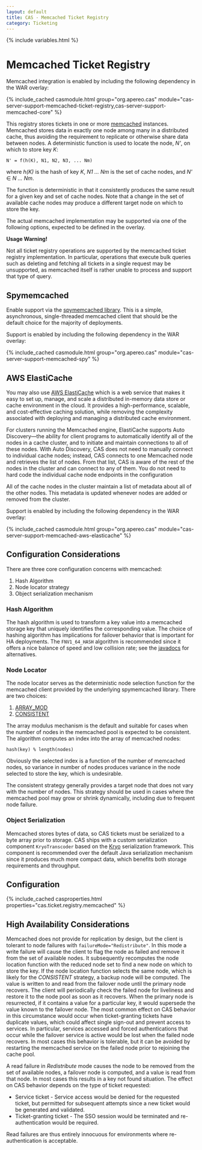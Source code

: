 ```yaml
---
layout: default
title: CAS - Memcached Ticket Registry
category: Ticketing
---
```


{% include variables.html %}

# Memcached Ticket Registry

Memcached integration is enabled by including the following dependency in the WAR overlay:

{% include_cached casmodule.html group="org.apereo.cas" 
module="cas-server-support-memcached-ticket-registry,cas-server-support-memcached-core" %}

This registry stores tickets in one or more [memcached](http://memcached.org/) instances. 
Memcached stores data in exactly one node among many in a distributed cache, thus avoiding the requirement to replicate
or otherwise share data between nodes. A deterministic function is used to locate the node, _N'_, on which to store
key _K_:

    N' = f(h(K), N1, N2, N3, ... Nm)

where _h(K)_ is the hash of key _K_, _N1 ... Nm_ is the set of cache nodes, and _N'_ ∈ _N ... Nm_.

The function is deterministic in that it consistently produces the same result for a given key and set of cache nodes.
Note that a change in the set of available cache nodes may produce a different target node on which to store the key.

The actual memcached implementation may be supported via one of the following options, expected to be defined in the overlay.

<div class="alert alert-warning"><strong>Usage Warning!</strong><p>Not all ticket 
registry operations are supported by the memcached ticket registry implementation. In particular, operations
that execute bulk queries such as deleting and fetching all tickets in a single request may be unsupported,
as memcached itself is rather unable to process and support that type of query.</p></div>

##  Spymemcached

Enable support via the [spymemcached library](). This is a simple, asynchronous, 
single-threaded memcached client that should be the default choice for the majority of deployments.

Support is enabled by including the following dependency in the WAR overlay:

{% include_cached casmodule.html group="org.apereo.cas" module="cas-server-support-memcached-spy" %}

## AWS ElastiCache

You may also use [AWS ElastiCache](https://docs.aws.amazon.com/AmazonElastiCache/latest/UserGuide/AutoDiscovery.html) 
which is a web service that makes it easy to set up, manage, and scale a distributed in-memory 
data store or cache environment in the cloud. It provides a high-performance, scalable, and cost-effective caching 
solution, while removing the complexity associated with deploying and managing a distributed cache environment.

For clusters running the Memcached engine, ElastiCache supports Auto Discovery—the ability 
for client programs to automatically identify all of the nodes in a cache cluster, 
and to initiate and maintain connections to all of these nodes. With Auto Discovery, 
CAS does not need to manually connect to individual cache nodes; instead, CAS connects to one 
Memcached node and retrieves the list of nodes. From that list, CAS is aware of the rest 
of the nodes in the cluster and can connect to any of them. You do not need to hard 
code the individual cache node endpoints in the configuration

All of the cache nodes in the cluster maintain a list of metadata about all of the other nodes. 
This metadata is updated whenever nodes are added or removed from the cluster.

Support is enabled by including the following dependency in the WAR overlay:

{% include_cached casmodule.html group="org.apereo.cas" module="cas-server-support-memcached-aws-elasticache" %}

## Configuration Considerations

There are three core configuration concerns with memcached:

1. Hash Algorithm
2. Node locator strategy
3. Object serialization mechanism

### Hash Algorithm

The hash algorithm is used to transform a key value into a memcached storage key that uniquely identifies the
corresponding value. The choice of hashing algorithm has implications for failover behavior that is important
for HA deployments. The `FNV1_64_HASH` algorithm is recommended since it offers a nice balance of speed and low
collision rate; see the [javadocs](https://github.com/couchbase/spymemcached/blob/2.8.1/src/main/java/net/spy/memcached/DefaultHashAlgorithm.java)
for alternatives.

### Node Locator

The node locator serves as the deterministic node selection function for the memcached client provided by the
underlying spymemcached library. There are two choices:

1. [ARRAY_MOD](https://github.com/couchbase/spymemcached/blob/2.8.1/src/main/java/net/spy/memcached/ArrayModNodeLocator.java)
2. [CONSISTENT](https://github.com/couchbase/spymemcached/blob/2.9.0/src/main/java/net/spy/memcached/KetamaNodeLocator.java)

The array modulus mechanism is the default and suitable for cases when the number of nodes in the memcached pool is
expected to be consistent. The algorithm computes an index into the array of memcached nodes:

    hash(key) % length(nodes)

Obviously the selected index is a function of the number of memcached nodes, so variance in number of nodes produces
variance in the node selected to store the key, which is undesirable.

The consistent strategy generally provides a target node that does not vary with the number of nodes. This strategy
should be used in cases where the memcached pool may grow or shrink dynamically, including due to frequent node
failure.

### Object Serialization

Memcached stores bytes of data, so CAS tickets must be serialized to a byte array prior to storage. CAS ships with
a custom serialization component `KryoTranscoder` based on the [Kryo](https://github.com/EsotericSoftware/kryo) serialization
framework. This component is recommended over the default Java serialization mechanism since it produces much more
compact data, which benefits both storage requirements and throughput.

## Configuration

{% include_cached casproperties.html properties="cas.ticket.registry.memcached" %}

## High Availability Considerations

Memcached does not provide for replication by design, but the client is tolerant to node failures with
`failureMode="Redistribute"`. In this mode a write failure will cause the client to flag the node as failed
and remove it from the set of available nodes. It subsequently recomputes the node location function with the reduced
node set to find a new node on which to store the key. If the node location function selects the same node,
which is likely for the _CONSISTENT_ strategy, a backup node will be computed. The value is written to and read from
the failover node until the primary node recovers. The client will periodically check the failed node for liveliness
and restore it to the node pool as soon as it recovers. When the primary node is resurrected, if it contains a value
for a particular key, it would supersede the value known to the failover node. The most common effect on CAS behavior
in this circumstance would occur when ticket-granting tickets have duplicate values, which could affect single sign-out
and prevent access to services. In particular, services accessed and forced authentications that occur while the
failover service is active would be lost when the failed node recovers. In most cases this behavior is tolerable,
but it can be avoided by restarting the memcached service on the failed node prior to rejoining the cache pool.

A read failure in _Redistribute_ mode causes the node to be removed from the set of available nodes, a failover node
is computed, and a value is read from that node. In most cases this results in a key not found situation. The effect
on CAS behavior depends on the type of ticket requested:

* Service ticket - Service access would be denied for the requested ticket, but permitted for subsequent attempts since
a new ticket would be generated and validated.
* Ticket-granting ticket - The SSO session would be terminated and re-authentication would be required.

Read failures are thus entirely innocuous for environments where re-authentication is acceptable.
